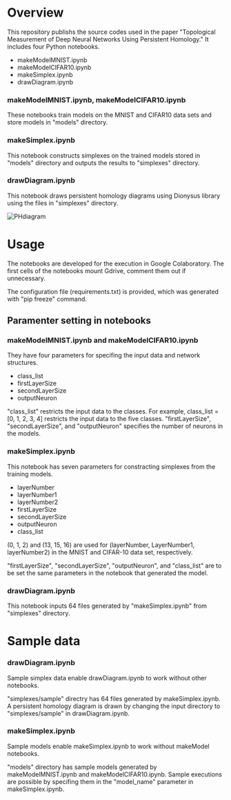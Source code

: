 # Overview
This repository publishs the source codes used in the paper "Topological Measurement of Deep Neural Networks Using Persistent Homology." It includes four Python notebooks. 
* makeModelMNIST.ipynb
* makeModelCIFAR10.ipynb
* makeSimplex.ipynb
* drawDiagram.ipynb

### makeModelMNIST.ipynb, makeModelCIFAR10.ipynb
These notebooks train models on the MNIST and CIFAR10 data sets and store models in "models" directory.

### makeSimplex.ipynb
This notebook constructs simplexes on the trained models stored in "models" directory and outputs the results to "simplexes" directory.

### drawDiagram.ipynb
This notebook draws persistent homology diagrams using Dionysus library using the files in "simplexes" directory.

![PHdiagram](https://user-images.githubusercontent.com/61130343/75102558-beef6380-5630-11ea-8a13-94c985f92fe8.png)

# Usage
The notebooks are developed for the execution in Google Colaboratory.
The first cells of the notebooks mount Gdrive, comment them out if unnecessary.

The configuration file (requirements.txt) is provided, which was generated with "pip freeze" command.

## Paramenter setting in notebooks 

### makeModelMNIST.ipynb and makeModelCIFAR10.ipynb

They have four parameters for specifing the input data and network structures.
* class_list 
* firstLayerSize 
* secondLayerSize 
* outputNeuron 

"class_list" restricts the input data to the classes.
For example, class_list = [0, 1, 2, 3, 4] restricts the input data to the five classes.
"firstLayerSize", "secondLayerSize", and "outputNeuron" specifies the number of neurons in the models.

### makeSimplex.ipynb
This notebook has seven parameters for constracting simplexes from the training models.

* layerNumber
* layerNumber1
* layerNumber2
* firstLayerSize
* secondLayerSize
* outputNeuron
* class_list

(0, 1, 2) and (13, 15, 16) are used for (layerNumber, LayerNumber1, layerNumber2) in the MNIST and CIFAR-10 data set, respectively.

"firstLayerSize", "secondLayerSize", "outputNeuron", and "class_list" are to be set the same parameters in the notebook that generated the model.

### drawDiagram.ipynb
This notebook inputs 64 files generated by "makeSimplex.ipynb" from "simplexes" directory. 

# Sample data

### drawDiagram.ipynb
Sample simplex data enable drawDiagram.ipynb to work without other notebooks.

"simplexes/sample" directry has 64 files generated by makeSimplex.ipynb.
A persistent homology diagram is drawn by changing the input directory to "simplexes/sample" in drawDiagram.ipynb.


### makeSimplex.ipynb
Sample models enable makeSimplex.ipynb to work without makeModel notebooks.

"models" directory has sample models generated by makeModelMNIST.ipynb and makeModelCIFAR10.ipynb.
Sample executions are possible by specifing them in the "model_name" parameter in makeSimplex.ipynb.

